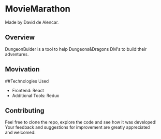 # MovieMarathon

Made by David de Alencar.

## Overview
DungeonBulder is a tool to help Dungeons&Dragons DM's to build their adventures.

## Movivation

##Technologies Used
* Frontend: React
* Additional Tools: Redux

## Contributing
Feel free to clone the repo, explore the code and see how it was developed! Your feedback and suggestions for improvement are greatly appreciated and welcomed.
